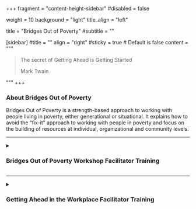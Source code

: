 +++
fragment = "content-height-sidebar"
#disabled = false

weight = 10
background = "light"
title_align = "left"

title = "Bridges Out of Poverty"
#subtitle = ""

[sidebar]
  #title = ""
  align = "right"
  #sticky = true # Default is false
  content = """
  
> The secret of Getting Ahead is Getting Started  
>  
> Mark Twain 

"""
+++

### About Bridges Out of Poverty  

Bridges Out of Poverty is a strength-based approach to working with people living in poverty, either generational or situational. It explains how to avoid the “fix-it” approach to working with people in poverty and focus on the building of resources at individual, organizational and community levels.

***

<details>
    
<summary>
    
### Bridges Out of Poverty Workshop Facilitator Training

</summary>

If your organization works with people living in poverty, only a deeper understanding of their challenges — and strengths — will help you partner with them to create opportunities for success. At this 3-hour workshop, participants will:
- Understand a new definition of poverty and the resources clients need to move beyond the margins
- Develop an understanding of the mental models of class
- Become more aware of research on the causes of poverty
- Understand some hidden rules of poverty vs. middle class
- Begin thinking about how to apply Bridges concepts within their organization

    
**Your Facilitator**  
Jane is the Executive Director of Project READ Literacy Network and has been in the literacy field for almost 30 years in a variety of sectors and positions. She has diverse experience and skills in literacy from facilitation to assessment to consultant work, project management and research. Jane has been a certified Bridges Out of Poverty facilitator since 2011 and a certified Getting Ahead facilitator since 2014.

</details>

***

<details>
    
<summary>
    
### Getting Ahead in the Workplace Facilitator Training

</summary>

#### What is the “Getting Ahead in the Workplace” program?
A “kitchen table learning experience” for individuals living in poverty where learners explore:  
- How the conditions in a person’s home, community and work impact them  
- The skills that give people the confidence to do what it takes to get ahead  
- How to build resources, relationships and connections  
- Ways to deal with change and create stability  

#### Facilitator Training includes:  
- The concepts of the Getting Ahead program  
- How the program is set out, and options for facilitating it as a team  
- Different ways to present Getting Ahead information  
- The Canadianized version of various articles/concepts/financials  
- A copy of the Getting Ahead in the Workplace Workbook

**Note:** to lay the groundwork for the successful completion of Getting Ahead in the Workplace Facilitator Training, participants should first attend Bridges out of Poverty Training.

</details>